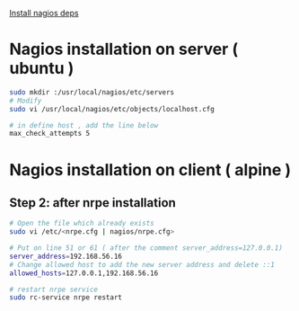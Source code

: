 [Install nagios deps](https://support.nagios.com/kb/article/nagios-core-installing-nagios-core-from-source-96.html#Ubuntu)
[]()


# Nagios installation on server  ( ubuntu )


```bash
sudo mkdir :/usr/local/nagios/etc/servers
# Modify
sudo vi /usr/local/nagios/etc/objects/localhost.cfg

# in define host , add the line below
max_check_attempts 5
```


# Nagios installation on client  ( alpine )

## Step 2: after nrpe installation  
```bash
# Open the file which already exists
sudo vi /etc/<nrpe.cfg | nagios/nrpe.cfg>

# Put on line 51 or 61 ( after the comment server_address=127.0.0.1)
server_address=192.168.56.16
# Change allowed host to add the new server address and delete ::1
allowed_hosts=127.0.0.1,192.168.56.16

# restart nrpe service
sudo rc-service nrpe restart
```

